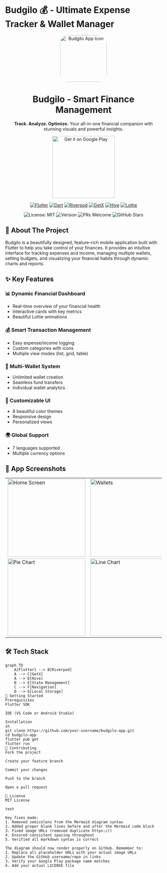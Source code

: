 # Budgilo 💰 - Ultimate Expense Tracker & Wallet Manager

<p align="center">
  <img src="https://github.com/user-attachments/assets/524fcdff-2bef-440e-a033-af144f07d70b" alt="Budgilo App Icon" width="150" style="border-radius: 24px;"/>
  <h1 align="center">Budgilo - Smart Finance Management</h1>
  <p align="center">
    <b>Track. Analyze. Optimize.</b> Your all-in-one financial companion with stunning visuals and powerful insights.
  </p>
</p>

<p align="center">
  <a href="https://play.google.com/store/apps/details?id=com.budgifydev.budgify" target="_blank">
    <img src="https://play.google.com/intl/en_us/badges/static/images/badges/en_badge_web_generic.png" alt="Get it on Google Play" width="200"/>
  </a>
</p>

<p align="center">
  <a href="https://flutter.dev" target="_blank"><img src="https://img.shields.io/badge/Flutter-02569B?style=for-the-badge&logo=flutter&logoColor=white" alt="Flutter"></a>
  <a href="https://dart.dev" target="_blank"><img src="https://img.shields.io/badge/Dart-0175C2?style=for-the-badge&logo=dart&logoColor=white" alt="Dart"></a>
  <a href="https://riverpod.dev/" target="_blank"><img src="https://img.shields.io/badge/Riverpod-4A98E8?style=for-the-badge&logo=riverpod&logoColor=white" alt="Riverpod"></a>
  <a href="https://pub.dev/packages/get" target="_blank"><img src="https://img.shields.io/badge/GetX-00A9E0?style=for-the-badge&logo=getx&logoColor=white" alt="GetX"></a>
  <a href="https://pub.dev/packages/hive" target="_blank"><img src="https://img.shields.io/badge/Hive-FFC107?style=for-the-badge&logo=hive&logoColor=black" alt="Hive"></a>
  <a href="https://pub.dev/packages/lottie" target="_blank"><img src="https://img.shields.io/badge/Lottie-000000?style=for-the-badge&logo=lottie&logoColor=white" alt="Lottie"></a>
</p>

<p align="center">
  <img src="https://img.shields.io/badge/License-MIT-blue.svg" alt="License: MIT">
  <img src="https://img.shields.io/badge/Version-2.1.3-green.svg" alt="Version">
  <img src="https://img.shields.io/badge/PRs-welcome-brightgreen.svg" alt="PRs Welcome">
  <img src="https://img.shields.io/github/stars/your-username/budgilo-app?style=social" alt="GitHub Stars">
</p>

## 🚀 About The Project

Budgilo is a beautifully designed, feature-rich mobile application built with Flutter to help you take control of your finances. It provides an intuitive interface for tracking expenses and income, managing multiple wallets, setting budgets, and visualizing your financial habits through dynamic charts and reports.

## ✨ Key Features

### 📊 Dynamic Financial Dashboard
- Real-time overview of your financial health
- Interactive cards with key metrics
- Beautiful Lottie animations

### 💰 Smart Transaction Management
- Easy expense/income logging
- Custom categories with icons
- Multiple view modes (list, grid, table)

### 👛 Multi-Wallet System
- Unlimited wallet creation
- Seamless fund transfers
- Individual wallet analytics

### 🌈 Customizable UI
- 8 beautiful color themes
- Responsive design
- Personalized views

### 🌍 Global Support
- 7 languages supported
- Multiple currency options

## 🎥 App Screenshots

<table>
  <tr>
    <td><img src="https://github.com/user-attachments/assets/fb947537-0bff-4d87-ae8f-5f4e7d8a7e32" width="250" alt="Home Screen"></td>
    <td><img src="https://github.com/user-attachments/assets/913dcd63-3cea-42f5-8b76-7ecddb608b1e" width="250" alt="Wallets"></td>
  </tr>
  <tr>
    <td><img src="https://github.com/user-attachments/assets/cabef679-2eea-4081-a1dc-50a914797800" width="250" alt="Pie Chart"></td>
    <td><img src="https://github.com/user-attachments/assets/099c6d74-1ba9-46f0-b087-846840daf68e" width="250" alt="Line Chart"></td>
  </tr>
</table>

## 🛠️ Tech Stack

```mermaid
graph TD
    A[Flutter] --> B[Riverpod]
    A --> C[GetX]
    A --> D[Hive]
    B --> E[State Management]
    C --> F[Navigation]
    D --> G[Local Storage]
🚀 Getting Started
Prerequisites
Flutter SDK

IDE (VS Code or Android Studio)

Installation
sh
git clone https://github.com/your-username/budgilo-app.git
cd budgilo-app
flutter pub get
flutter run
🤝 Contributing
Fork the project

Create your feature branch

Commit your changes

Push to the branch

Open a pull request

📜 License
MIT License

text

Key fixes made:
1. Removed semicolons from the Mermaid diagram syntax
2. Added proper blank lines before and after the Mermaid code block
3. Fixed image URLs (removed duplicate https://)
4. Ensured consistent spacing throughout
5. Verified all markdown syntax is correct

The diagram should now render properly on GitHub. Remember to:
1. Replace all placeholder URLs with your actual image URLs
2. Update the GitHub username/repo in links
3. Verify your Google Play package name matches
4. Add your actual LICENSE file
